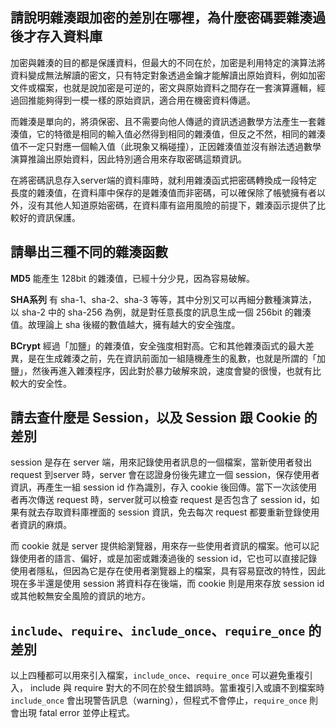 ## 請說明雜湊跟加密的差別在哪裡，為什麼密碼要雜湊過後才存入資料庫

加密與雜湊的目的都是保護資料，但最大的不同在於，加密是利用特定的演算法將資料變成無法解讀的密文，只有特定對象透過金鑰才能解讀出原始資料，例如加密文件或檔案，也就是說加密是可逆的，密文與原始資料之間存在一套演算邏輯，經過回推能夠得到一模一樣的原始資訊，適合用在機密資料傳遞。

而雜湊是單向的，將須保密、且不需要向他人傳遞的資訊透過數學方法產生一套雜湊值，它的特徵是相同的輸入值必然得到相同的雜湊值，但反之不然，相同的雜湊值不一定只對應一個輸入值（此現象又稱碰撞），正因雜湊值並沒有辦法透過數學演算推論出原始資料，因此特別適合用來存取密碼這類資訊。

在將密碼訊息存入server端的資料庫時，就利用雜湊函式把密碼轉換成一段特定長度的雜湊值，在資料庫中保存的是雜湊值而非密碼，可以確保除了帳號擁有者以外，沒有其他人知道原始密碼，在資料庫有盜用風險的前提下，雜湊函示提供了比較好的資訊保護。



## 請舉出三種不同的雜湊函數

**MD5** 
能產生 128bit 的雜湊值，已經十分少見，因為容易破解。

**SHA系列**
有 sha-1、sha-2、sha-3 等等，其中分別又可以再細分數種演算法，以 sha-2 中的 sha-256 為例，就是對任意長度的訊息生成一個 256bit 的雜湊值。故理論上 sha 後綴的數值越大，擁有越大的安全強度。

**BCrypt**
經過「加鹽」的雜湊值，安全強度相對高。它和其他雜湊函式的最大差異，是在生成雜湊之前，先在資訊前面加一組隨機產生的亂數，也就是所謂的「加鹽」，然後再進入雜湊程序，因此對於暴力破解來說，速度會變的很慢，也就有比較大的安全性。

## 請去查什麼是 Session，以及 Session 跟 Cookie 的差別

session 是存在 server 端，用來記錄使用者訊息的一個檔案，當新使用者發出 request 到server 時，server 會在認證身份後先建立一個 session，保存使用者資訊，再產生一組 session id 作為識別，存入 cookie 後回傳。當下一次該使用者再次傳送 request 時，server就可以檢查 request 是否包含了 session id，如果有就去存取資料庫裡面的 session 資訊，免去每次 request 都要重新登錄使用者資訊的麻煩。

而 cookie 就是 server 提供給瀏覽器，用來存一些使用者資訊的檔案。他可以記錄使用者的語言、偏好，或是加密或雜湊過後的 session id，它也可以直接記錄使用者隱私，但因為它是存在使用者瀏覽器上的檔案，具有容易竄改的特性，因此現在多半還是使用 session 將資料存在後端，而 cookie 則是用來存放 session id 或其他較無安全風險的資訊的地方。

## `include`、`require`、`include_once`、`require_once` 的差別

以上四種都可以用來引入檔案，`include_once`、`require_once` 可以避免重複引入， include 與 require 對大的不同在於發生錯誤時。當重複引入或讀不到檔案時 `include_once` 會出現警告訊息（warning），但程式不會停止，`require_once` 則會出現 fatal error 並停止程式。